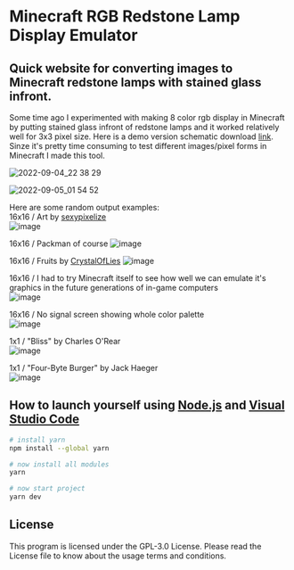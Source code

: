 # Minecraft RGB Redstone Lamp Display Emulator
## Quick website for converting images to Minecraft redstone lamps with stained glass infront.
Some time ago I experimented with making 8 color rgb display in Minecraft by putting stained glass infront of redstone lamps and it worked relatively well for 3x3 pixel size. Here is a demo version schematic download [link](https://cdn.discordapp.com/attachments/397060100008706048/1028267355110907955/RGB_Matrix_Display.schematic). Sinze it's pretty time consuming to test different images/pixel forms in Minecraft I made this tool.

![2022-09-04_22 38 29](https://user-images.githubusercontent.com/103208695/194705099-b2578fe6-3bd6-40c1-b75e-20100308d249.png)  

![2022-09-05_01 54 52](https://user-images.githubusercontent.com/103208695/194705067-bd1348ef-870b-459e-b0c8-d3c351e8531c.png)  

Here are some random output examples:  
16x16 / Art by [sexypixelize](https://sexypixelize.newgrounds.com/art)  
![image](https://user-images.githubusercontent.com/103208695/194705516-e8768286-7eae-4963-9b6c-305885c5a9c2.png)

16x16 / Packman of course
![image](https://user-images.githubusercontent.com/103208695/194705522-34fc296e-010b-4cf5-9734-e797755f16b3.png)

16x16 / Fruits by [CrystalOfLies](https://www.reddit.com/r/PixelArt/comments/aon3z2/oc_i_created_some_32x32_fruit_sprites_source_link/)
![image](https://user-images.githubusercontent.com/103208695/194705527-6e24b2f9-7ae7-4d5a-8af4-f93023832a78.png)

16x16 / I had to try Minecraft itself to see how well we can emulate it's graphics in the future generations of in-game computers  
![image](https://user-images.githubusercontent.com/103208695/194723422-01b6af3e-38fa-4fa4-a5d0-c3331592681f.png)

16x16 / No signal screen showing whole color palette  
![image](https://user-images.githubusercontent.com/103208695/194710711-376fd281-c195-4c9c-b162-991c603f6712.png)

1x1 / "Bliss" by Charles O'Rear  
![image](https://user-images.githubusercontent.com/103208695/234333832-8ab11527-4622-4d9e-bead-e24be88b764f.png)

1x1 / "Four-Byte Burger" by Jack Haeger  
![image](https://user-images.githubusercontent.com/103208695/234333890-3587ccf9-ca7c-4deb-a91b-0619a31d45b7.png)

## How to launch yourself using [Node.js](https://nodejs.org/en/) and [Visual Studio Code](https://code.visualstudio.com/download)

```bash
# install yarn
npm install --global yarn

# now install all modules
yarn

# now start project
yarn dev
```

## License
This program is licensed under the GPL-3.0 License. Please read the License file to know about the usage terms and conditions.
